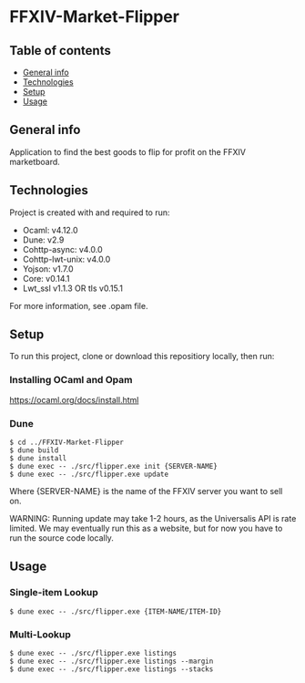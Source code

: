 # FFXIV-Market-Flipper

## Table of contents
* [General info](#general-info)
* [Technologies](#technologies)
* [Setup](#setup)
* [Usage](#usage)

## General info
Application to find the best goods to flip for profit on the FFXIV marketboard.
	
## Technologies
Project is created with and required to run:
* Ocaml: v4.12.0
* Dune: v2.9
* Cohttp-async: v4.0.0
* Cohttp-lwt-unix: v4.0.0
* Yojson: v1.7.0
* Core: v0.14.1
* Lwt_ssl v1.1.3 OR tls v0.15.1

For more information, see .opam file.
	
## Setup
To run this project, clone or download this repositiory locally, then run:

### Installing OCaml and Opam

https://ocaml.org/docs/install.html

### Dune
```
$ cd ../FFXIV-Market-Flipper
$ dune build
$ dune install
$ dune exec -- ./src/flipper.exe init {SERVER-NAME}
$ dune exec -- ./src/flipper.exe update
```
Where {SERVER-NAME} is the name of the FFXIV server you want to sell on.

WARNING: Running update may take 1-2 hours, as the Universalis API is rate limited.
We may eventually run this as a website, but for now you have to run the source code locally.

## Usage

### Single-item Lookup
```
$ dune exec -- ./src/flipper.exe {ITEM-NAME/ITEM-ID}
```

### Multi-Lookup
```
$ dune exec -- ./src/flipper.exe listings
$ dune exec -- ./src/flipper.exe listings --margin
$ dune exec -- ./src/flipper.exe listings --stacks
```
